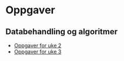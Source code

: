 # Oppgaver

## Databehandling og algoritmer

- [Oppgaver for uke 2](./databehandling/uke2/README.md)
- [Oppgaver for uke 3](./databehandling/uke3/README.md)
